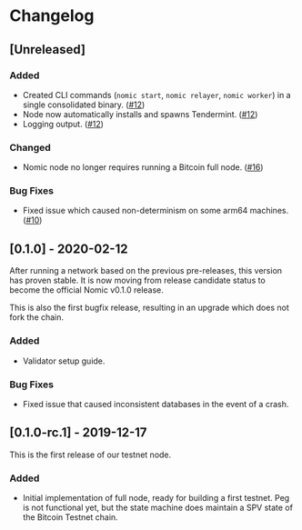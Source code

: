 # Changelog

## [Unreleased]
### Added
- Created CLI commands (`nomic start`, `nomic relayer`, `nomic worker`) in a single consolidated binary. ([#12](https://github.com/nomic-io/nomic/pull/12))
- Node now automatically installs and spawns Tendermint. ([#12](https://github.com/nomic-io/nomic/pull/12))
- Logging output. ([#12](https://github.com/nomic-io/nomic/pull/12))

### Changed
- Nomic node no longer requires running a Bitcoin full node. ([#16](https://github.com/nomic-io/nomic/pull/16))

### Bug Fixes
- Fixed issue which caused non-determinism on some arm64 machines. ([#10](https://github.com/nomic-io/nomic/pull/10))

## [0.1.0] - 2020-02-12

After running a network based on the previous pre-releases, this version has proven stable. It is now moving from release candidate status to become the official Nomic v0.1.0 release.

This is also the first bugfix release, resulting in an upgrade which does not fork the chain.

### Added
- Validator setup guide.

### Bug Fixes
- Fixed issue that caused inconsistent databases in the event of a crash. 

## [0.1.0-rc.1] - 2019-12-17

This is the first release of our testnet node.

### Added
- Initial implementation of full node, ready for building a first testnet. Peg is not functional yet, but the state machine does maintain a SPV state of the Bitcoin Testnet chain.
